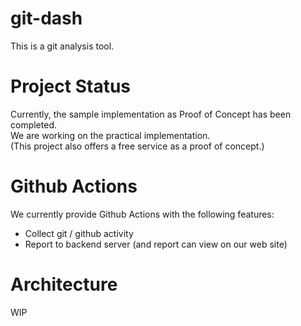 # git-dash

This is a git analysis tool.

# Project Status

Currently, the sample implementation as Proof of Concept has been completed.  
We are working on the practical implementation.  
(This project also offers a free service as a proof of concept.)

# Github Actions

We currently provide Github Actions with the following features:  

- Collect git / github activity
- Report to backend server (and report can view on our web site)

# Architecture

WIP

